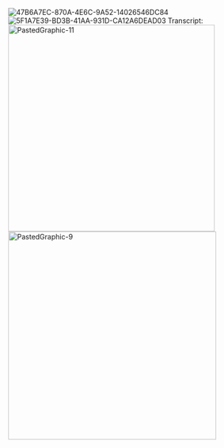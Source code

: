 ![47B6A7EC-870A-4E6C-9A52-14026546DC84](https://github.com/haotian091412/haotian/assets/159744812/0523bd32-2201-4b2f-90d6-98675402726d)
![5F1A7E39-BD3B-41AA-931D-CA12A6DEAD03](https://github.com/haotian091412/haotian/assets/159744812/2f994397-6c42-4f52-8e34-be084a126459)
Transcript:
<img width="417" alt="PastedGraphic-11" src="https://github.com/haotian091412/haotian/assets/159744812/9ed71165-d0f1-45e8-a15f-3a989b2087ea">
<img width="420" alt="PastedGraphic-9" src="https://github.com/haotian091412/haotian/assets/159744812/b304b8cd-33d6-4b6d-a6e7-77df448ed17d">
